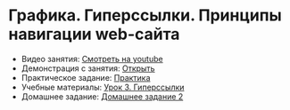 # Графика. Гиперссылки. Принципы навигации web-сайта

* Видео занятия: [Смотреть на youtube](https://youtu.be/Gn1HC35Hzvs)
* Демонстрация с занятия: [Открыть](https://github.com/maxchv/WebShort/tree/master/module01/lesson03/demo)
* Практическое задание: [Практика](practice.pdf)
* Учебные материалы: [Урок 3. Гиперссылки](hyperlinks.pdf)
* Домашнее задание: [Домашнее задание 2](hw03.pdf)